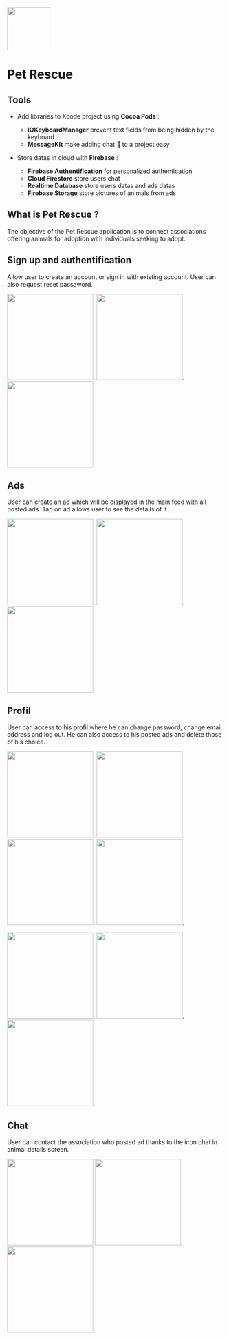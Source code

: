<img src="img/DesignEvo.jpg" width="100">

# Pet Rescue

## Tools
* Add libraries to Xcode project using **Cocoa Pods** :
  * __IQKeyboardManager__ prevent text fields from being hidden by the keyboard
  * __MessageKit__ make adding chat 💬 to a project easy

* Store datas in cloud with **Firebase** :
  * __Firebase Authentification__ for personalized authentication
  * __Cloud Firestore__ store users chat
  * __Realtime Database__ store users datas and ads datas
  * __Firebase Storage__ store pictures of animals from ads 
  
 ## What is Pet Rescue ?
The objective of the Pet Rescue application is to connect associations offering animals for adoption with individuals seeking to adopt.

## Sign up and authentification
Allow user to create an account or sign in with existing account. 
User can also request reset passaword.

<img src="img/login.png" width="200">.   <img src="img/signin.png" width="200">.   <img src="img/signup.png" width="200">

## Ads
User can create an ad which will be displayed in the main feed with all posted ads. 
Tap on ad allows user to see the details of it

<img src="img/add.png" width="200">.    <img src="img/feed.png" width="200">.    <img src="img/details.png" width="200">

## Profil
User can access to his profil where he can change password, change email address and log out.
He can also access to his posted ads and delete those of his choice.

<img src="img/profilmenu.png" width="200">.    <img src="img/myprofil.png" width="200">.   <img src="img/myads.png" width="200">.    <img src="img/deletead.png" width="200">.

<img src="img/changepassword.png" width="200">.    <img src="img/editmail.png" width="200">.    <img src="img/logout.png" width="200">.

## Chat
User can contact the association who posted ad thanks to the icon chat in animal details screen.

<img src="img/details.png" width="200">   <img src="img/message.png" width="200">.    <img src="img/chanels.png" width="200">.





 
